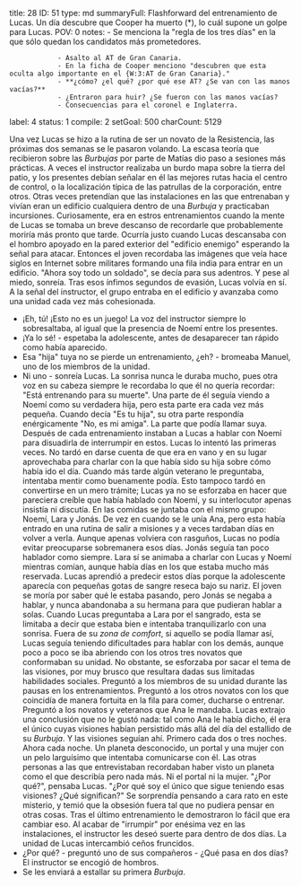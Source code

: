 title:          28
ID:             51
type:           md
summaryFull:    Flashforward del entrenamiento de Lucas. Un día descubre que Cooper ha muerto (*), lo cuál supone un golpe para Lucas.
POV:            0
notes:          - Se menciona la "regla de los tres días" en la que sólo quedan los candidatos más prometedores.
                
                - Asalto al AT de Gran Canaria.
                - En la ficha de Cooper menciono "descubren que esta oculta algo importante en el {W:3:AT de Gran Canaria}."
                - **¿cómo? ¿el qué? ¿por qué ese AT? ¿Se van con las manos vacías?**
                - ¿Entraron para huir? ¿Se fueron con las manos vacías?
                - Consecuencias para el coronel e Inglaterra.
label:          4
status:         1
compile:        2
setGoal:        500
charCount:      5129


Una vez Lucas se hizo a la rutina de ser un novato de la Resistencia, las próximas dos semanas se le pasaron volando.
La escasa teoría que recibieron sobre las *Burbujas* por parte de Matías dio paso a sesiones más prácticas.
A veces el instructor realizaba un burdo mapa sobre la tierra del patio, y los presentes debían señalar en él las mejores rutas hacia el centro de control, o la localización típica de las patrullas de la corporación, entre otros.
Otras veces pretendían que las instalaciones en las que entrenaban y vivían eran un edificio cualquiera dentro de una *Burbuja* y practicaban incursiones. Curiosamente, era en estros entrenamientos cuando la mente de Lucas se tomaba un breve descanso de recordarle que probablemente moriría más pronto que tarde. Ocurría justo cuando Lucas descansaba con el hombro apoyado en la pared exterior del "edificio enemigo" esperando la señal para atacar. Entonces el joven recordaba las imágenes que veía hace siglos en Internet sobre militares formando una fila india para entrar en un edificio.
"Ahora soy todo un soldado", se decía para sus adentros.
Y pese al miedo, sonreía.
Tras esos ínfimos segundos de evasión, Lucas volvía en sí. A la señal del instructor, el grupo entraba en el edificio y avanzaba como una unidad cada vez más cohesionada.
- ¡Eh, tú! ¡Esto no es un juego!
La voz del instructor siempre lo sobresaltaba, al igual que la presencia de Noemí entre los presentes.
- ¡Ya lo sé! - espetaba la adolescente, antes de desaparecer tan rápido como había aparecido.
- Esa "hija" tuya no se pierde un entrenamiento, ¿eh? - bromeaba Manuel, uno de los miembros de la unidad.
- Ni uno - sonreía Lucas.
La sonrisa nunca le duraba mucho, pues otra voz en su cabeza siempre le recordaba lo que él no quería recordar: "Está entrenando para su muerte".
Una parte de él seguía viendo a Noemí como su verdadera hija, pero esta parte era cada vez más pequeña. Cuando decía "Es tu hija", su otra parte respondía enérgicamente "No, es mi amiga".
La parte que podía llamar suya.
Después de cada entrenamiento instaban a Lucas a hablar con Noemí para disuadirla de interrumpir en estos. Lucas lo intentó las primeras veces. No tardó en darse cuenta de que era en vano y en su lugar aprovechaba para charlar con la que había sido su hija sobre cómo había ido el día.
Cuando más tarde algún veterano le preguntaba, intentaba mentir como buenamente podía. Esto tampoco tardó en convertirse en un mero trámite; Lucas ya no se esforzaba en hacer que pareciera creíble que había hablado con Noemí, y su interlocutor apenas insistía ni discutía.
En las comidas se juntaba con el mismo grupo: Noemí, Lara y Jonás. De vez en cuando se le unía Ana, pero esta había entrado en una rutina de salir a misiones y a veces tardaban días en volver a verla.
Aunque apenas volviera con rasguños, Lucas no podía evitar preocuparse sobremanera esos días.
Jonás seguía tan poco hablador como siempre. Lara sí se animaba a charlar con Lucas y Noemí mientras comían, aunque había días en los que estaba mucho más reservada. Lucas aprendió a predecir estos días porque la adolescente aparecía con pequeñas gotas de sangre reseca bajo su nariz.
El joven se moría por saber qué le estaba pasando, pero Jonás se negaba a hablar, y nunca abandonaba a su hermana para que pudieran hablar a solas. Cuando Lucas preguntaba a Lara por el sangrado, esta se limitaba a decir que estaba bien e intentaba tranquilizarlo con una sonrisa.
Fuera de su *zona de comfort*, si aquello se podía llamar así, Lucas seguía teniendo dificultades para hablar con los demás, aunque poco a poco se iba abriendo con los otros tres novatos que conformaban su unidad.
No obstante, se esforzaba por sacar el tema de las visiones, por muy brusco que resultara dadas sus limitadas habilidades sociales.
Preguntó a los miembros de su unidad durante las pausas en los entrenamientos.
Preguntó a los otros novatos con los que coincidía de manera fortuita en la fila para comer, ducharse o entrenar.
Preguntó a los novatos y veteranos que Ana le mandaba.
Lucas extrajo una conclusión que no le gustó nada: tal como Ana le había dicho, él era el único cuyas visiones habían persistido más allá del día del estallido de su *Burbuja*.
Y las visiones seguían ahí. Primero cada dos o tres noches. Ahora cada noche.
Un planeta desconocido, un portal y una mujer con un pelo larguísimo que intentaba comunicarse con él.
Las otras personas a las que entrevistaban recordaban haber visto un planeta como el que describía pero nada más. Ni el portal ni la mujer.
"¿Por qué?", pensaba Lucas. "¿Por qué soy el único que sigue teniendo esas visiones? ¿Qué significan?"
Se sorprendía pensando a cara rato en este misterio, y temió que la obsesión fuera tal que no pudiera pensar en otras cosas.
Tras el último entrenamiento le demostraron lo fácil que era cambiar eso.
Al acabar de "irrumpir" por enésima vez en las instalaciones, el instructor les deseó suerte para dentro de dos días.
La unidad de Lucas intercambió ceños fruncidos.
- ¿Por qué? - preguntó uno de sus compañeros - ¿Qué pasa en dos días?
El instructor se encogió de hombros.
- Se les enviará a estallar su primera *Burbuja*.